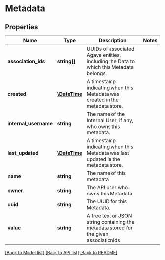 # Metadata

## Properties
Name | Type | Description | Notes
------------ | ------------- | ------------- | -------------
**association_ids** | **string[]** | UUIDs of associated Agave entities, including the Data to which this Metadata belongs. | 
**created** | [**\DateTime**](\DateTime.md) | A timestamp indicating when this Metadata was created in the metadata store. | 
**internal_username** | **string** | The name of the Internal User, if any, who owns this metadata. | 
**last_updated** | [**\DateTime**](\DateTime.md) | A timestamp indicating when this Metadata was last updated in the metadata store. | 
**name** | **string** | The name of this metadata | 
**owner** | **string** | The API user who owns this Metadata. | 
**uuid** | **string** | The UUID for this Metadata. | 
**value** | **string** | A free text or JSON string containing the metadata stored for the given associationIds | 

[[Back to Model list]](../README.md#documentation-for-models) [[Back to API list]](../README.md#documentation-for-api-endpoints) [[Back to README]](../README.md)


